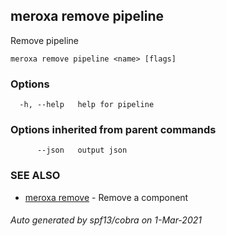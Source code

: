 ## meroxa remove pipeline

Remove pipeline

```
meroxa remove pipeline <name> [flags]
```

### Options

```
  -h, --help   help for pipeline
```

### Options inherited from parent commands

```
      --json   output json
```

### SEE ALSO

* [meroxa remove](meroxa_remove.md)	 - Remove a component

###### Auto generated by spf13/cobra on 1-Mar-2021
